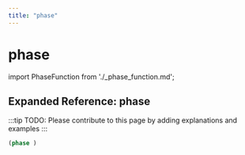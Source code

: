 ```yaml
---
title: "phase"
---
```


# phase

import PhaseFunction from './_phase_function.md';

<PhaseFunction />

## Expanded Reference: phase

:::tip
TODO: Please contribute to this page by adding explanations and examples
:::

```lisp
(phase )
```

